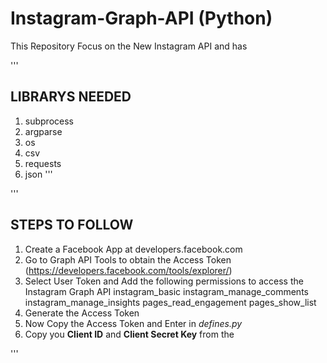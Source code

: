 # Instagram-Graph-API (Python)
This Repository Focus on the New Instagram API and has 

'''
## LIBRARYS NEEDED
1. subprocess
2. argparse
3. os
4. csv
5. requests
6. json
'''

'''
## STEPS TO FOLLOW
1. Create a Facebook App at developers.facebook.com 
2. Go to Graph API Tools to obtain the Access Token (https://developers.facebook.com/tools/explorer/)
3. Select User Token and Add the following permissions to access the Instagram Graph API
        instagram_basic
        instagram_manage_comments
        instagram_manage_insights
        pages_read_engagement
        pages_show_list
4. Generate the Access Token
5. Now Copy the Access Token and Enter in *defines.py*
6. Copy you **Client ID** and **Client Secret Key** from the 

'''